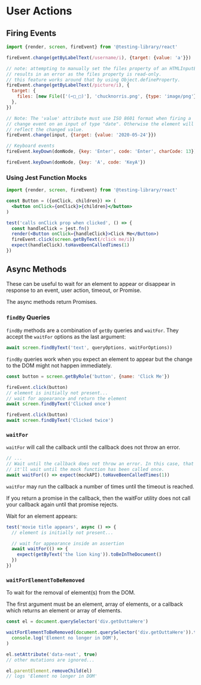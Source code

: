 # User Actions

## Firing Events

```js
import {render, screen, fireEvent} from '@testing-library/react'

fireEvent.change(getByLabelText(/username/i), {target: {value: 'a'}})

// note: attempting to manually set the files property of an HTMLInputElement
// results in an error as the files property is read-only.
// this feature works around that by using Object.defineProperty.
fireEvent.change(getByLabelText(/picture/i), {
  target: {
    files: [new File(['(⌐□_□)'], 'chucknorris.png', {type: 'image/png'})],
  },
})

// Note: The 'value' attribute must use ISO 8601 format when firing a
// change event on an input of type "date". Otherwise the element will not
// reflect the changed value.
fireEvent.change(input, {target: {value: '2020-05-24'}})

// Keyboard events
fireEvent.keyDown(domNode, {key: 'Enter', code: 'Enter', charCode: 13})

fireEvent.keyDown(domNode, {key: 'A', code: 'KeyA'})
```


### Using Jest Function Mocks

```jsx
import {render, screen, fireEvent} from '@testing-library/react'

const Button = ({onClick, children}) => (
  <button onClick={onClick}>{children}</button>
)

test('calls onClick prop when clicked', () => {
  const handleClick = jest.fn()
  render(<Button onClick={handleClick}>Click Me</Button>)
  fireEvent.click(screen.getByText(/click me/i))
  expect(handleClick).toHaveBeenCalledTimes(1)
})
```


## Async Methods

These can be useful to wait for an element to appear or disappear in response to an event, user action, timeout, or Promise. 

The async methods return Promises.

### `findBy` Queries

`findBy` methods are a combination of `getBy` queries and `waitFor`. They accept the `waitFor` options as the last argument:

```js
await screen.findByText('text', queryOptions, waitForOptions))
```

`findBy` queries work when you expect an element to appear but the change to the DOM might not happen immediately.

```js
const button = screen.getByRole('button', {name: 'Click Me'})

fireEvent.click(button)
// element is initially not present...
// wait for appearance and return the element
await screen.findByText('Clicked once')

fireEvent.click(button)
await screen.findByText('Clicked twice')
```


### `waitFor`

`waitFor` will call the callback until the callback does not throw an error.

```js
// ...
// Wait until the callback does not throw an error. In this case, that means
// it'll wait until the mock function has been called once.
await waitFor(() => expect(mockAPI).toHaveBeenCalledTimes(1))
```

``waitFor`` may run the callback a number of times until the timeout is reached.

If you return a promise in the callback, then the waitFor utility does not call your callback again until that promise rejects.

Wait for an element appears:

```js
test('movie title appears', async () => {
  // element is initially not present...

  // wait for appearance inside an assertion
  await waitFor(() => {
    expect(getByText('the lion king')).toBeInTheDocument()
  })
})
```


### `waitForElementToBeRemoved`

To wait for the removal of element(s) from the DOM.

The first argument must be an element, array of elements, or a callback which returns an element or array of elements.

```js
const el = document.querySelector('div.getOuttaHere')

waitForElementToBeRemoved(document.querySelector('div.getOuttaHere')).then(() =>
  console.log('Element no longer in DOM'),
)

el.setAttribute('data-neat', true)
// other mutations are ignored...

el.parentElement.removeChild(el)
// logs 'Element no longer in DOM'
```
